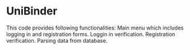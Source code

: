 # UniBinder
This code provides following functionalities:
Main menu which includes logging in and registration forms.
Loggin in verification.
Registration verification.
Parsing data from database.


